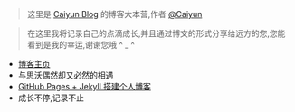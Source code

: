 > 这里是 [Caiyun Blog](http://agcaiyun.cn/ ) 的博客大本营,作者 [@Caiyun](https://github.com/Agcaiyun)

> 在这里我将记录自己的点滴成长,并且通过博文的形式分享给远方的您,您能看到是我的幸运,谢谢您哦 ^ _ ^

* [博客主页](http://agcaiyun.cn/ )
* [与思沃偶然却又必然的相遇](http://localhost:4000/2017/09/08/%E6%80%9D%E6%B2%83%E8%AE%B0%E5%BF%86/)
* [GitHub Pages + Jekyll 搭建个人博客](http://localhost:4000/2017/09/10/github-pages-+-jekyll-%E6%90%AD%E5%BB%BA%E4%B8%AA%E4%BA%BA%E5%8D%9A%E5%AE%A2/#Ruby的安装)
* 成长不停,记录不止